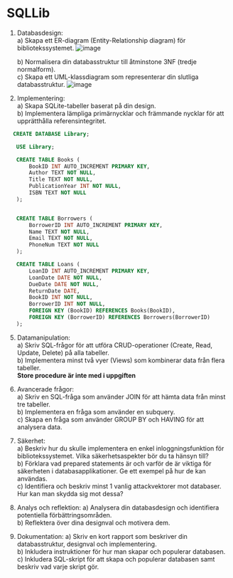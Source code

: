 # SQLLib
1. Databasdesign:  
    a) Skapa ett ER-diagram (Entity-Relationship diagram) för bibliotekssystemet.
   ![image](https://github.com/user-attachments/assets/fb8f3206-c730-44c5-aeb8-90f72d8e3a84)

    b) Normalisera din databasstruktur till åtminstone 3NF (tredje normalform).  
    c) Skapa ett UML-klassdiagram som representerar din slutliga databasstruktur.
   ![image](https://github.com/user-attachments/assets/5993d09d-7564-4782-9f5c-b11611f73cc5)


   
    
3. Implementering:  
    a) Skapa SQLite-tabeller baserat på din design.  
    b) Implementera lämpliga primärnycklar och främmande nycklar för att upprätthålla referensintegritet.

 ```sql
   CREATE DATABASE Library; 

	USE Library;

	CREATE TABLE Books (
		BookID INT AUTO_INCREMENT PRIMARY KEY,
		Author TEXT NOT NULL,
		Title TEXT NOT NULL,
		PublicationYear INT NOT NULL,
		ISBN TEXT NOT NULL
	);


	CREATE TABLE Borrowers (
		BorrowerID INT AUTO_INCREMENT PRIMARY KEY,
		Name TEXT NOT NULL,
		Email TEXT NOT NULL,
		PhoneNum TEXT NOT NULL
	);

	CREATE TABLE Loans (
		LoanID INT AUTO_INCREMENT PRIMARY KEY,
		LoanDate DATE NOT NULL,
		DueDate DATE NOT NULL,
		ReturnDate DATE,
		BookID INT NOT NULL,
		BorrowerID INT NOT NULL,
		FOREIGN KEY (BookID) REFERENCES Books(BookID),
		FOREIGN KEY (BorrowerID) REFERENCES Borrowers(BorrowerID)
	);
```
    
5. Datamanipulation:  
    a) Skriv SQL-frågor för att utföra CRUD-operationer (Create, Read, Update, Delete) på alla tabeller.  
    b) Implementera minst två vyer (Views) som kombinerar data från flera tabeller.  
    **Store procedure är inte med i uppgiften**
    
6. Avancerade frågor:  
    a) Skriv en SQL-fråga som använder JOIN för att hämta data från minst tre tabeller.  
    b) Implementera en fråga som använder en subquery.  
    c) Skapa en fråga som använder GROUP BY och HAVING för att analysera data.
    
7. Säkerhet:  
    a) Beskriv hur du skulle implementera en enkel inloggningsfunktion för bibliotekssystemet. Vilka säkerhetsaspekter bör du ta hänsyn till?  
    b) Förklara vad prepared statements är och varför de är viktiga för säkerheten i databasapplikationer. Ge ett exempel på hur de kan användas.  
    c) Identifiera och beskriv minst 1 vanlig attackvektorer mot databaser. Hur kan man skydda sig mot dessa?
    
8. Analys och reflektion: a) Analysera din databasdesign och identifiera potentiella förbättringsområden.  
    b) Reflektera över dina designval och motivera dem.
    
9. Dokumentation: a) Skriv en kort rapport som beskriver din databasstruktur, designval och implementering.  
    b) Inkludera instruktioner för hur man skapar och populerar databasen.  
    c) Inkludera SQL-skript för att skapa och populerar databasen samt beskriv vad varje skript gör.
